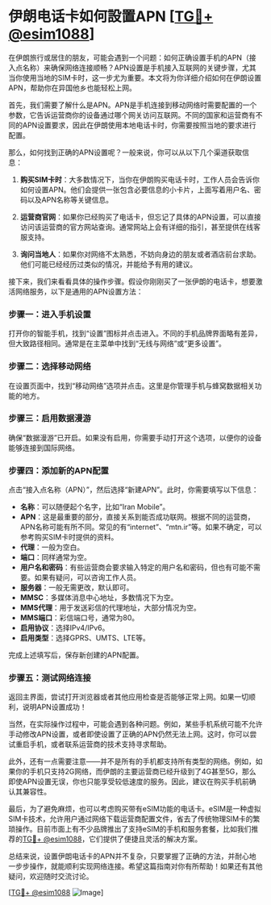 # 伊朗电话卡如何設置APN [[TG💪+ @esim1088](https://t.me/s/esim1088)]

在伊朗旅行或居住的朋友，可能会遇到一个问题：如何正确设置手机的APN（接入点名称）来确保网络连接顺畅？APN设置是手机接入互联网的关键步骤，尤其当你使用当地的SIM卡时，这一步尤为重要。本文将为你详细介绍如何在伊朗设置APN，帮助你在异国他乡也能轻松上网。

首先，我们需要了解什么是APN。APN是手机连接到移动网络时需要配置的一个参数，它告诉运营商你的设备通过哪个网关访问互联网。不同的国家和运营商有不同的APN设置要求，因此在伊朗使用本地电话卡时，你需要按照当地的要求进行配置。

那么，如何找到正确的APN设置呢？一般来说，你可以从以下几个渠道获取信息：

1. **购买SIM卡时**：大多数情况下，当你在伊朗购买电话卡时，工作人员会告诉你如何设置APN。他们会提供一张包含必要信息的小卡片，上面写着用户名、密码以及APN名称等关键信息。

2. **运营商官网**：如果你已经购买了电话卡，但忘记了具体的APN设置，可以直接访问该运营商的官方网站查询。通常网站上会有详细的指引，甚至提供在线客服支持。

3. **询问当地人**：如果你对网络不太熟悉，不妨向身边的朋友或者酒店前台求助。他们可能已经经历过类似的情况，并能给予有用的建议。

接下来，我们来看看具体的操作步骤。假设你刚刚买了一张伊朗的电话卡，想要激活网络服务，以下是通用的APN设置方法：

### 步骤一：进入手机设置

打开你的智能手机，找到“设置”图标并点击进入。不同的手机品牌界面略有差异，但大致路径相同。通常是在主菜单中找到“无线与网络”或“更多设置”。

### 步骤二：选择移动网络

在设置页面中，找到“移动网络”选项并点击。这里是你管理手机与蜂窝数据相关功能的地方。

### 步骤三：启用数据漫游

确保“数据漫游”已开启。如果没有启用，你需要手动打开这个选项，以便你的设备能够连接到国际网络。

### 步骤四：添加新的APN配置

点击“接入点名称（APN）”，然后选择“新建APN”。此时，你需要填写以下信息：

- **名称**：可以随便起个名字，比如“Iran Mobile”。
- **APN**：这是最重要的部分，直接关系到能否成功联网。根据不同的运营商，APN名称可能有所不同。常见的有“internet”、“mtn.ir”等。如果不确定，可以参考购买SIM卡时提供的资料。
- **代理**：一般为空白。
- **端口**：同样通常为空。
- **用户名和密码**：有些运营商会要求输入特定的用户名和密码，但也有可能不需要。如果有疑问，可以咨询工作人员。
- **服务器**：一般无需更改，默认即可。
- **MMSC**：多媒体消息中心地址，多数情况下为空。
- **MMS代理**：用于发送彩信的代理地址，大部分情况为空。
- **MMS端口**：彩信端口号，通常为80。
- **启用协议**：选择IPv4/IPv6。
- **启用类型**：选择GPRS、UMTS、LTE等。

完成上述填写后，保存新创建的APN配置。

### 步骤五：测试网络连接

返回主界面，尝试打开浏览器或者其他应用检查是否能够正常上网。如果一切顺利，说明APN设置成功！

当然，在实际操作过程中，可能会遇到各种问题。例如，某些手机系统可能不允许手动修改APN设置，或者即使设置了正确的APN仍然无法上网。这时，你可以尝试重启手机，或者联系运营商的技术支持寻求帮助。

此外，还有一点需要注意——并不是所有的手机都支持所有类型的网络。例如，如果你的手机只支持2G网络，而伊朗的主要运营商已经升级到了4G甚至5G，那么即使APN设置无误，你也只能享受较低速度的服务。因此，建议在购买手机前确认其兼容性。

最后，为了避免麻烦，也可以考虑购买带有eSIM功能的电话卡。eSIM是一种虚拟SIM卡技术，允许用户通过网络下载运营商配置文件，省去了传统物理SIM卡的繁琐操作。目前市面上有不少品牌推出了支持eSIM的手机和服务套餐，比如我们推荐的[TG💪+ @esim1088](https://t.me/s/esim1088)，它们提供了便捷且灵活的解决方案。

总结来说，设置伊朗电话卡的APN并不复杂，只要掌握了正确的方法，并耐心地一步步操作，就能顺利实现网络连接。希望这篇指南对你有所帮助！如果还有其他疑问，欢迎随时交流讨论。

[[TG💪+ @esim1088](https://t.me/s/esim1088) ![Image](https://i.postimg.cc/4NQfJmqS/Snipaste-2025-05-13-00-14-12.png)]